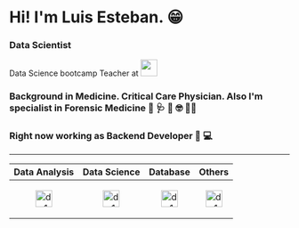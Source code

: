 # Hi! I'm Luis Esteban. 😁

### Data Scientist 
Data Science bootcamp Teacher at <a href="https://www.lewagon.com/" target="_blank"><img src="https://raw.githubusercontent.com/lewagon/fullstack-images/master/uikit/logo.png" width="30" height="30"/></a>



### Background in Medicine. Critical Care Physician. Also I'm specialist in Forensic Medicine  🧬 🩺 🔬 🤓 🧟‍♂️


### Right now working as Backend Developer 🦾 💻 

***********************************************************************************

|   Data Analysis   |   Data Science    |     Database        |     Others         |
|-------------------|-------------------|---------------------|--------------------|
|<p align="center"><img src="https://cdn.worldvectorlogo.com/logos/python-4.svg" alt="ds1" width="30" height="30"/></p>| <p align="center"><img src="https://scipy.org/images/logo.svg" alt="ds1" width="30" height="30"/></p> | <p align="center"><img src="https://www.sqlite.org/images/sqlite370_banner.gif" alt="ds1" width="30" height="30"/></p> | <p align="center"><img src="https://dbeaver.io/wp-content/uploads/2015/09/beaver-head.png" alt="ds1" width="30" height="30"/></p> |

